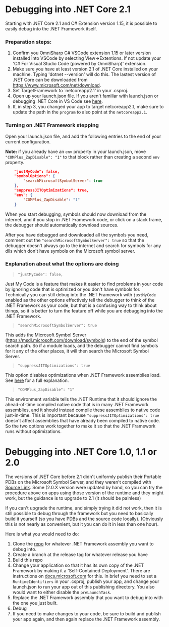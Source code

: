 # Debugging into .NET Core 2.1

Starting with .NET Core 2.1 and C# Extension version 1.15, it is possible to easily debug into the .NET Framework itself.  

### Preparation steps:
1. Confirm you OmniSharp C# VSCode extension 1.15 or later version installed into VSCode by selecting View->Extentions.  If not update your 'C# For Visual Studio Code (powered by OmniSharp)' extension.  
2. Make sure you have at least version 2.1 of .NET Core installed on your machine.   Typing 'dotnet --version' will do this.   The lastest version of .NET Core can be downloaded from  https://www.microsoft.com/net/download.  
3. Set TargetFramework to `netcoreapp2.1' in your .csproj.
3. Open up your launch.json file. If you aren't familiar with launch.json or debugging .NET Core in VS Code see [here](https://github.com/OmniSharp/omnisharp-vscode/blob/master/debugger.md).
4. If, in step 3, you changed your app to target netcoreapp2.1, make sure to update the path in the `program` to also point at the `netcoreapp2.1`.

### Turning on .NET Framework stepping
Open your launch.json file, and add the following entries to the end of your current configuration. 

**Note:** if you already have an `env` property in your launch.json, move `"COMPlus_ZapDisable": "1"` to that block rather than creating a second `env` property.

```json
    "justMyCode": false,
    "symbolOptions": {
        "searchMicrosoftSymbolServer": true
    },
    "suppressJITOptimizations": true,
    "env": {
        "COMPlus_ZapDisable": "1"
    }
```

When you start debugging, symbols should now download from the internet, and if you stop in .NET Framework code, or click on a stack frame, the debugger should automatically download sources.

After you have debugged and downloaded all the symbols you need, comment out the `"searchMicrosoftSymbolServer": true` so that the debugger doesn't always go to the internet and search for symbols for any dlls which don't have symbols on the Microsoft symbol server.

### Explanation about what the options are doing

> `"justMyCode": false,`

Just My Code is a feature that makes it easier to find problems in your code by ignoring code that is optimized or you don't have symbols for. Technically you can still debug into the .NET Framework with `justMyCode` enabled as the other options effectively tell the debugger to think of the .NET Framework as your code, but that is a confusing way to think about things, so it is better to turn the feature off while you are debugging into the .NET Framework.


> `"searchMicrosoftSymbolServer": true`

This adds the Microsoft Symbol Server (https://msdl.microsoft.com/download/symbols) to the end of the symbol search path. So if a module loads, and the debugger cannot find symbols for it any of the other places, it will then search the Microsoft Symbol Server.

> `"suppressJITOptimizations": true`

This option disables optimizations when .NET Framework assemblies load. See [here](https://aka.ms/VSCode-CS-LaunchJson#suppress-jit-optimizations) for a full explanation.

> `"COMPlus_ZapDisable": "1"`

This environment variable tells the .NET Runtime that it should ignore the ahead-of-time compiled native code that is in many .NET Framework assemblies, and it should instead compile these assemblies to native code just-in-time. This is important because `"suppressJITOptimizations": true` doesn't affect assemblies that have already been compiled to native code. So the two options work together to make it so that the .NET Framework runs without optimizations.

# Debugging into .NET Core 1.0, 1.1 or 2.0

The versions of .NET Core before 2.1 didn't uniformly publish their Portable PDBs on the Microsoft Symbol Server, and they weren't compiled with [Source Link](https://aka.ms/SourceLinkSpec).   Some (2.0.X version were updated by hand, so you can try the procedure above on apps using those version of the runtime and they might work, but the guidance is to upgrade to 2.1 (it should be painless) 

If you can't upgrade the runtime, and simply trying it did not work, then it is still possible to debug through the framework but you need to basically build it yourself (so you have PDBs and the source code locally).   (Obviously this is not nearly as convenient, but it you can do it in less than one hour).  

Here is what you would need to do:

1. Clone the [repo](https://github.com/dotnet) for whatever .NET Framework assembly you want to debug into.
2. Create a branch at the release tag for whatever release you have
3. Build this repo
4. Change your application so that it has its own copy of the .NET Framework by making it a 'Self-Contained Deployment'. There are instructions on [docs.microsoft.com](https://docs.microsoft.com/en-us/dotnet/core/deploying/deploy-with-cli#simpleSelf) for this. In brief you need to set a `RuntimeIdentifiers` in your .csproj, publish your app, and change your launch.json to run your app out of this publishing directory. You also would want to either disable the `preLaunchTask`.
5. Replace the .NET Framework assembly that you want to debug into with the one you just built.
6. Debug
6. If you need to make changes to your code, be sure to build and publish your app again, and then again replace the .NET Framework assembly.
